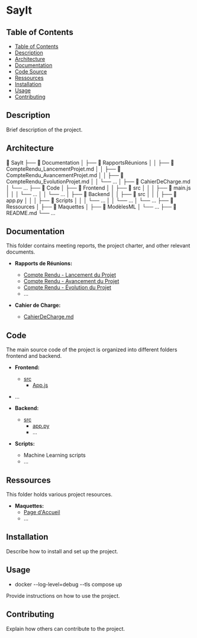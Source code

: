# SayIt

## Table of Contents

- [Table of Contents](#table-of-contents)
- [Description](#description)
- [Architecture](#architecture)
- [Documentation](#documentation)
- [Code Source](#code)
- [Ressources](#ressources)
- [Installation](#installation)
- [Usage](#usage)
- [Contributing](#contributing)

## Description

Brief description of the project.

## Architecture

📁 SayIt
├── 📁 Documentation
│ ├── 📄 RapportsRéunions
│ │ ├── 📄 CompteRendu_LancementProjet.md
│ │ ├── 📄 CompteRendu_AvancementProjet.md
│ │ ├── 📄 CompteRendu_EvolutionProjet.md
│ │ └── ...
│ ├── 📄 CahierDeCharge.md
│ └── ...
├── 📁 Code
│ ├── 📁 Frontend
│ │ ├── 📁 src
│ │ │ ├── 📄 main.js
│ │ │ └── ...
│ │ └── ...
│ ├── 📁 Backend
│ │ ├── 📁 src
│ │ │ ├── 📄 app.py
│ │ │ ├── 📁 Scripts
│ │ │ └── ...
│ │ └── ...
│ └── ...
├── 📁 Ressources
│ ├── 📁 Maquettes
│ ├── 📁 ModèlesML
│ └── ...
├── 📄 README.md
└── ...

## Documentation

This folder contains meeting reports, the project charter, and other relevant documents.

- **Rapports de Réunions:**
  - [Compte Rendu - Lancement du Projet](Documentation/RapportsRéunions/CompteRendu_LancementProjet.md)
  - [Compte Rendu - Avancement du Projet](Documentation/RapportsRéunions/CompteRendu_AvancementProjet.md)
  - [Compte Rendu - Évolution du Projet](Documentation/RapportsRéunions/CompteRendu_EvolutionProjet.md)
  - ...

- **Cahier de Charge:**
  - [CahierDeCharge.md](Documentation/CahierDeCharge.md)

## Code

The main source code of the project is organized into different folders frontend and backend.

- **Frontend:**
  - [src](CodeSource/Frontend/src)
    - [App.js](CodeSource/Frontend/src/App.js)
- ...

- **Backend:**
  - [src](CodeSource/Backend/src)
    - [app.py](CodeSource/Backend/src/app.py)
    - ...

- **Scripts:**
  - Machine Learning scripts
  - ...

## Ressources

This folder holds various project resources.

- **Maquettes:**
  - [Page d'Accueil](Ressources/Maquettes/PageAccueil.png)
  - ...

## Installation

Describe how to install and set up the project.

## Usage

- docker --log-level=debug --tls compose up

Provide instructions on how to use the project.

## Contributing

Explain how others can contribute to the project.
